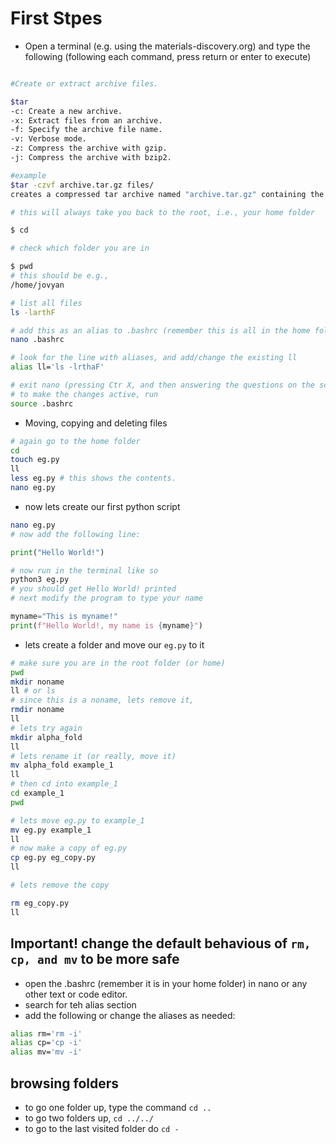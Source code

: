 # First Stpes

- Open a terminal (e.g. using the materials-discovery.org) and 
type the following (following each command, press return or enter to execute)

```bash

#Create or extract archive files. 

$tar
-c: Create a new archive.
-x: Extract files from an archive.
-f: Specify the archive file name.
-v: Verbose mode.
-z: Compress the archive with gzip.
-j: Compress the archive with bzip2.

#example
$tar -czvf archive.tar.gz files/ 
creates a compressed tar archive named "archive.tar.gz" containing the files in the "files/" directory.

# this will always take you back to the root, i.e., your home folder

$ cd 

# check which folder you are in

$ pwd
# this should be e.g., 
/home/jovyan

# list all files 
ls -larthF

# add this as an alias to .bashrc (remember this is all in the home folder!)
nano .bashrc

# look for the line with aliases, and add/change the existing ll
alias ll='ls -lrthaF'

# exit nano (pressing Ctr X, and then answering the questions on the screen)
# to make the changes active, run 
source .bashrc

```


- Moving, copying and deleting files
```bash
# again go to the home folder 
cd
touch eg.py
ll
less eg.py # this shows the contents. 
nano eg.py


```

- now lets create our first python script 
```bash
nano eg.py
# now add the following line:
```

```python 
print("Hello World!")
```

```bash
# now run in the terminal like so
python3 eg.py
# you should get Hello World! printed 
# next modify the program to type your name

```
```python 
myname="This is myname!"
print(f"Hello World!, my name is {myname}")
```


- lets create a folder and move our `eg.py` to it
```bash
# make sure you are in the root folder (or home) 
pwd
mkdir noname
ll # or ls 
# since this is a noname, lets remove it, 
rmdir noname 
ll
# lets try again 
mkdir alpha_fold
ll
# lets rename it (or really, move it) 
mv alpha_fold example_1
ll
# then cd into example_1
cd example_1
pwd

# lets move eg.py to example_1
mv eg.py example_1
ll
# now make a copy of eg.py
cp eg.py eg_copy.py
ll

# lets remove the copy

rm eg_copy.py
ll

```
## Important! change the default behavious of `rm, cp, and mv` to be more safe
- open the .bashrc (remember it is in your home folder) in nano or any other text or code editor. 
- search for teh alias section
- add the following or change the aliases as needed:
```bash
alias rm='rm -i'
alias cp='cp -i'
alias mv='mv -i'
```
## browsing folders 
- to go one folder up, type the command `cd ..`
- to go two folders up, `cd ../../`
- to go to the last visited folder do `cd -`

